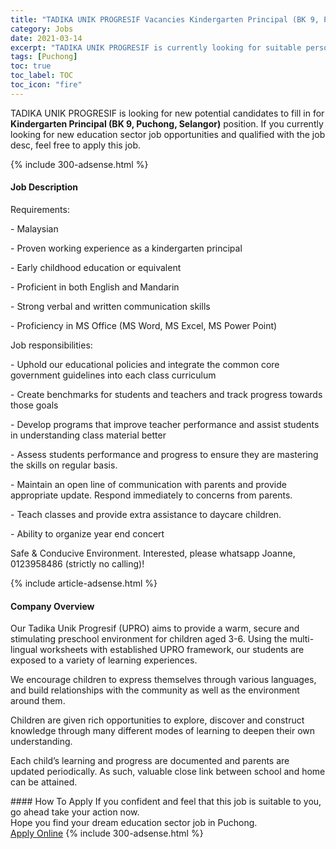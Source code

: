 ```yaml
---
title: "TADIKA UNIK PROGRESIF Vacancies Kindergarten Principal (BK 9, Puchong, Selangor)" 
category: Jobs 
date: 2021-03-14 
excerpt: "TADIKA UNIK PROGRESIF is currently looking for suitable person to fill in the Kindergarten Principal (BK 9, Puchong, Selangor) which positioned at Puchong" 
tags: [Puchong] 
toc: true 
toc_label: TOC 
toc_icon: "fire" 
--- 
```


<p>TADIKA UNIK PROGRESIF is looking for new potential candidates to fill in for <b>Kindergarten Principal (BK 9, Puchong, Selangor)</b> position. If you currently looking for new education sector job opportunities and qualified with the job desc, feel free to apply this job.
</p>{% include 300-adsense.html %} 
<div><div><h4>Job Description</h4></div><div><div><span><div><p>Requirements:</p><p>- Malaysian</p><p>- Proven working experience as a kindergarten principal</p><p>- Early childhood education or equivalent</p><p>- Proficient in both English and Mandarin</p><p>- Strong verbal and written communication skills</p><p>-&#160;Proficiency in MS Office (MS Word, MS Excel, MS Power Point)</p><p>Job responsibilities:</p><p>- Uphold our educational policies and integrate the common core government guidelines into each class curriculum</p><p>- Create benchmarks for students and teachers and track progress towards those goals</p><p>- Develop programs that improve teacher performance and assist students in understanding class material better</p><p>- Assess students performance and progress to ensure they are mastering the skills on regular basis.</p><p>- Maintain an open line of communication with parents and provide appropriate update. Respond immediately to concerns from parents.</p><p>- Teach classes and provide extra assistance to daycare children.</p><p>- Ability to organize year end concert</p><p>Safe &amp; Conducive Environment. Interested,&#160;please whatsapp Joanne, 0123958486 (strictly no calling)!</p></div></span></div></div></div> 
{% include article-adsense.html %} 
<div><div><h4>Company Overview</h4></div><div><div><span><div><p>Our Tadika Unik Progresif (UPRO) aims to provide a warm, secure and stimulating preschool environment for children aged 3-6. Using the multi-lingual worksheets with established UPRO framework, our students are exposed to a variety of learning experiences.</p><p>We encourage children to express themselves through various languages, and build relationships with the community as well as the environment around them.</p><p>Children are given rich opportunities to explore, discover and construct knowledge through many different modes of learning to deepen their own understanding.</p><p>Each child&#8217;s learning and progress are documented and parents are updated periodically. As such, valuable close link between school and home can be attained.</p></div></span></div></div></div> 
#### How To Apply 
If you confident and feel that this job is suitable to you, go ahead take your action now. <br/> 
Hope you find your dream education sector job in Puchong. <br/> 
<a href="https://www.jobstreet.com.my/en/job/kindergarten-principal-bk-9-puchong-selangor-4505869?jobId=jobstreet-my-job-4505869" class="btn btn--info" target="_blank" rel="nofollow noopenner">Apply Online</a> 
{% include 300-adsense.html %} 